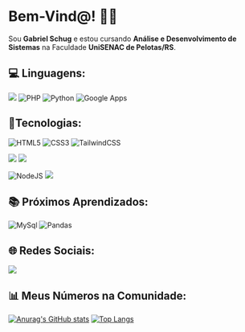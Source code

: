 # Bem-Vind@! 👋🙂

<p> Sou <b>Gabriel Schug</b> e estou cursando <b>Análise e Desenvolvimento de Sistemas</b> na Faculdade <b>UniSENAC de Pelotas/RS</b>.


## 💻 Linguagens:

<a target="_blank" href="https://www.cursoemvideo.com/validacao-de-certificado/?codigo=E0184-6C61-1
"><img src="https://img.shields.io/badge/JavaScript-F7DF1E.svg?style=for-the-badge&logo=JavaScript&logoColor=black"></a>
![PHP](https://img.shields.io/badge/PHP-777BB4.svg?style=for-the-badge&logo=PHP&logoColor=white)
![Python](https://img.shields.io/badge/python-3670A0?style=for-the-badge&logo=python&logoColor=ffdd54)
![Google Apps](https://img.shields.io/badge/Google%20Apps%20Script-4285F4.svg?style=for-the-badge&logo=Google-Apps-Script&logoColor=white)

## 🤖Tecnologias:

![HTML5](https://img.shields.io/badge/HTML5-E34F26.svg?style=for-the-badge&logo=HTML5&logoColor=white)
![CSS3](https://img.shields.io/badge/css3-%231572B6.svg?style=for-the-badge&logo=css3&logoColor=white)
![TailwindCSS](https://img.shields.io/badge/tailwindcss-%2338B2AC.svg?style=for-the-badge&logo=tailwind-css&logoColor=white)

<a target="_blank" href="https://www.cursoemvideo.com/validacao-de-certificado/?codigo=E0184-A18C-9#google_vignette"><img src="https://img.shields.io/badge/git-%23F05033.svg?style=for-the-badge&logo=git&logoColor=white"></a> 
<a target="_blank" href="https://www.cursoemvideo.com/validacao-de-certificado/?codigo=E0184-A18C-9#google_vignette"><img src="https://img.shields.io/badge/github-%23121011.svg?style=for-the-badge&logo=github&logoColor=white"></a>

![NodeJS](https://img.shields.io/badge/node.js-6DA55F?style=for-the-badge&logo=node.js&logoColor=white)
<a target="_blank" href="https://www.udemy.com/certificate/UC-d15ed6a4-f115-4691-bd78-16a64b84734a/"><img src="https://img.shields.io/badge/power_bi-F2C811?style=for-the-badge&logo=powerbi&logoColor=black"></a>


## 📚 Próximos Aprendizados:


![MySql](https://img.shields.io/badge/MySQL-4479A1.svg?style=for-the-badge&logo=MySQL&logoColor=white)
![Pandas](https://img.shields.io/badge/pandas-150458.svg?style=for-the-badge&logo=pandas&logoColor=white)


## 🌐 Redes Sociais:

<a target="_blank" href="https://www.linkedin.com/in/gabrielschug/" rel="nofollow"><img src="https://camo.githubusercontent.com/7fee771b415a6f144501304c2c4074aa62a0dd96ddc0f8c0aafd95ac0af584c1/68747470733a2f2f696d672e736869656c64732e696f2f62616467652f2d4c696e6b6564496e2d2532333030373742353f7374796c653d666f722d7468652d6261646765266c6f676f3d6c696e6b6564696e266c6f676f436f6c6f723d7768697465" data-canonical-src="https://img.shields.io/badge/-LinkedIn-%230077B5?style=for-the-badge&amp;logo=linkedin&amp;logoColor=white" style="max-width: 100%;"></a>


## 📊 Meus Números na Comunidade:

[![Anurag's GitHub stats](https://github-readme-stats.vercel.app/api?username=gabrielschug&show_icons=true)](https://github.com/anuraghazra/github-readme-stats)
[![Top Langs](https://github-readme-stats.vercel.app/api/top-langs/?username=gabrielschug&layout=donut)](https://github.com/anuraghazra/github-readme-stats)
